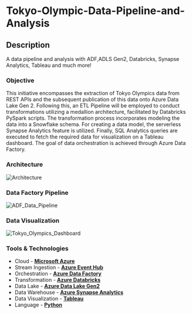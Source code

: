 # Tokyo-Olympic-Data-Pipeline-and-Analysis

## Description
A data pipeline and analysis with ADF,ADLS Gen2, Databricks, Synapse Analytics, Tableau and much more!

### Objective

This initiative encompasses the extraction of Tokyo Olympics data from REST APIs and the subsequent publication of this data onto Azure Data Lake Gen 2. Following this, an ETL Pipeline will be employed to conduct transformations utilizing a medallion architecture, facilitated by Databricks PySpark scripts. The transformation process incorporates modeling the data into a Snowflake schema. For creating a data model, the serverless Synapse Analytics feature is utilized. Finally, SQL Analytics queries are executed to fetch the required data for visualization on a Tableau dashboard. The goal of data orchestration is achieved through Azure Data Factory.

### Architecture

![Architecture](https://github.com/neelpdesai/Tokyo-Olympic-Data-Pipeline-and-Analysis/assets/137664550/66a4c1f1-cc94-40d8-8f09-d10390d34616)

### Data Factory Pipeline

![ADF_Data_Pipeline](https://github.com/neelpdesai/Tokyo-Olympic-Data-Pipeline-and-Analysis/assets/137664550/10308579-ee59-42a1-b776-efe795740ab0)

### Data Visualization

![Tokyo_Olympics_Dashboard](https://github.com/neelpdesai/Tokyo-Olympic-Data-Pipeline-and-Analysis/assets/137664550/71acf4ec-9a83-4d8d-95e4-a468ae78c882)


### Tools & Technologies

- Cloud - [**Microsoft Azure**](https://azure.microsoft.com/)
- Stream Ingestion - [**Azure Event Hub**](https://azure.microsoft.com/en-ca/products/event-hubs)
- Orchestration - [**Azure Data Factory**](https://azure.microsoft.com/en-ca/products/data-factory)
- Transformation - [**Azure Databricks**](https://azure.microsoft.com/en-ca/products/databricks)
- Data Lake - [**Azure Data Lake Gen2**](https://azure.microsoft.com/en-ca/products/storage/data-lake-storage)
- Data Warehouse - [**Azure Synapse Analytics**](https://azure.microsoft.com/en-ca/products/synapse-analytics)
- Data Visualization - [**Tableau**](https://www.tableau.com/)
- Language - [**Python**](https://www.python.org)

